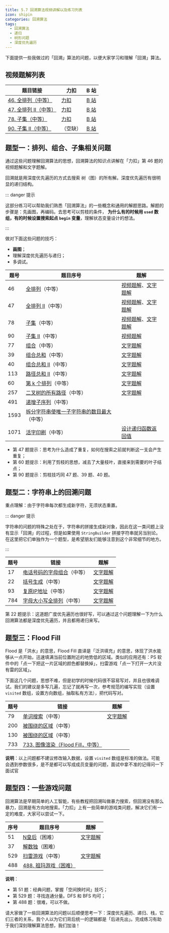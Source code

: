 ```yaml
---
title: 5.7 回溯算法视频讲解以及练习列表
icon: shipin
categories: 回溯算法
tags:
  - 回溯算法
  - 递归
  - 树形问题
  - 深度优先遍历
---
```


下面提供一些我做过的「回溯」算法的问题，以便大家学习和理解「回溯」算法。


## 视频题解列表

| 题目链接                                                     | 力扣                                                         | B 站                                                         |
| ------------------------------------------------------------ | ------------------------------------------------------------ | ------------------------------------------------------------ |
| [46. 全排列（中等）](https://leetcode-cn.com/problems/permutations/) | [力扣](https://leetcode-cn.com/problems/permutations/solution/quan-pai-lie-by-leetcode-solution-2/) | [B 站](https://www.bilibili.com/video/BV1oa4y1v7Kz?from=search&seid=14615048896751357901) |
| [47. 全排列 II（中等）](https://leetcode-cn.com/problems/permutations-ii/) | [力扣]()                                                     | [B 站](https://www.bilibili.com/video/BV147411A7Yq?p=1)      |
| [78. 子集（中等）](https://leetcode-cn.com/problems/subsets/) | [力扣](https://leetcode-cn.com/problems/subsets/solution/hui-su-python-dai-ma-by-liweiwei1419/) | [B 站](https://www.bilibili.com/video/BV147411A7Yq?p=2)      |
| [90. 子集 II（中等）](https://leetcode-cn.com/problems/subsets-ii/) | （空缺）                                                     | [B 站](https://www.bilibili.com/video/BV147411A7Yq?p=3)      |

## 题型一：排列、组合、子集相关问题

通过这些问题理解回溯算法的思想，回溯算法的知识点讲解在「力扣」第 46 题的视频题解和文字题解。

回溯就是用深度优先遍历的方式去搜索 树（图）的所有解。深度优先遍历有很明显的递归结构。

::: danger 提示

这部分练习可以帮助我们熟悉「回溯算法」的一些概念和通用的解题思路。解题的步骤是：先画图，再编码。去思考可以剪枝的条件， **为什么有的时候用 `used` 数组，有的时候设置搜索起点 `begin` 变量**，理解状态变量设计的想法。

:::

做对下面这些问题的技巧：

+ **画图**；
+ 理解深度优先遍历与递归；
+ 多调试。

| 题号 | 题目序号                                                     | 题解                                                         |
| ---- | ------------------------------------------------------------ | ------------------------------------------------------------ |
| 46   | [全排列](https://leetcode-cn.com/problems/permutations/)（中等） | [视频题解](https://leetcode-cn.com/problems/permutations/solution/quan-pai-lie-by-leetcode-solution-2/)、[文字题解](https://leetcode-cn.com/problems/permutations/solution/hui-su-suan-fa-python-dai-ma-java-dai-ma-by-liweiw/) |
| 47   | [全排列 II](https://leetcode-cn.com/problems/permutations-ii/)（中等） | [视频题解](https://www.bilibili.com/video/BV147411A7Yq?p=1)、[文字题解](https://leetcode-cn.com/problems/permutations-ii/solution/hui-su-suan-fa-python-dai-ma-java-dai-ma-by-liwe-2/) |
| 78   | [子集](https://leetcode-cn.com/problems/subsets/)（中等）    | [视频题解](https://www.bilibili.com/video/BV147411A7Yq?p=2)、[文字题解](https://leetcode-cn.com/problems/subsets/solution/hui-su-python-dai-ma-by-liweiwei1419/) |
| 90   | [子集 II](https://leetcode-cn.com/problems/subsets-ii/)（中等） | [视频题解](https://www.bilibili.com/video/BV147411A7Yq?p=3)  |
| 77   | [组合](https://leetcode-cn.com/problems/combinations/)（中等） | [文字题解](https://leetcode-cn.com/problems/combinations/solution/hui-su-suan-fa-jian-zhi-python-dai-ma-java-dai-ma-/) |
| 39   | [组合总和](https://leetcode-cn.com/problems/combination-sum/)（中等） | [文字题解](https://leetcode-cn.com/problems/combination-sum/solution/hui-su-suan-fa-jian-zhi-python-dai-ma-java-dai-m-2/) |
| 40   | [组合总和 II](https://leetcode-cn.com/problems/combination-sum-ii/)（中等） | [文字题解](https://leetcode-cn.com/problems/combination-sum-ii/solution/) |
| 113  | [路径总和 II](https://leetcode-cn.com/problems/path-sum-ii/)（中等） | [文字题解](https://leetcode-cn.com/problems/path-sum-ii/solution/hui-su-suan-fa-shen-du-you-xian-bian-li-zhuang-tai/) |
| 60   | [第 k 个排列](https://leetcode-cn.com/problems/permutation-sequence/)（中等） | [文字题解](https://leetcode-cn.com/problems/permutation-sequence/solution/hui-su-jian-zhi-python-dai-ma-java-dai-ma-by-liwei/) |
| 257  | [二叉树的所有路径](https://leetcode-cn.com/problems/binary-tree-paths/)（中等） | [文字题解](https://leetcode-cn.com/problems/binary-tree-paths/solution/shen-du-you-xian-bian-li-python-dai-ma-by-liweiwei/) |
| 491  | [递增子序列](https://leetcode-cn.com/problems/increasing-subsequences/)（中等） |                                                              |
| 1593 | [拆分字符串使唯一子字符串的数目最大](https://leetcode-cn.com/problems/split-a-string-into-the-max-number-of-unique-substrings/)（中等） |                                                              |
| 1071 | [活字印刷](https://leetcode-cn.com/problems/letter-tile-possibilities/)（中等） | [设计递归函数返回值](https://leetcode-cn.com/problems/letter-tile-possibilities/solution/hui-su-suan-fa-python-dai-ma-by-liweiwei1419/) |

+ 第 47 题提示：思考为什么造成了重复，如何在搜索之前就判断这一支会产生重复；
+ 第 60 题提示：利用了剪枝的思想，减去了大量枝叶，直接来到需要的叶子结点；
+ 第 90 题提示：剪枝技巧同 47 题、39 题、40 题。

## 题型二：字符串上的回溯问题

重点理解：由于字符串每次都生成新字符，无须状态重置。

::: danger 提示

字符串的问题的特殊之处在于，字符串的拼接生成新对象，因此在这一类问题上没有显示「回溯」的过程，但是如果使用 `StringBuilder` 拼接字符串就另当别论。
在这里把它们单独作为一个题型，是希望朋友们能够注意到这个非常细节的地方。

:::

| 题号 | 链接                                                         | 题解                                                         |
| ---- | ------------------------------------------------------------ | ------------------------------------------------------------ |
| 17   | [电话号码的字母组合](https://leetcode-cn.com/problems/letter-combinations-of-a-phone-number/)（中等） | [文字题解](https://leetcode-cn.com/problems/letter-combinations-of-a-phone-number/solution/hui-su-sou-suo-wu-xian-shi-hui-su-yan-du-you-xian-/) |
| 22   | [括号生成](https://leetcode-cn.com/problems/generate-parentheses/)（中等） | [文字题解](https://leetcode-cn.com/problems/generate-parentheses/solution/hui-su-suan-fa-by-liweiwei1419/) |
| 93   | [复原IP地址](https://leetcode-cn.com/problems/restore-ip-addresses/)（中等） | [文字题解](https://leetcode-cn.com/problems/restore-ip-addresses/solution/hui-su-suan-fa-hua-tu-fen-xi-jian-zhi-tiao-jian-by/) |
| 784  | [字母大小写全排列](https://leetcode-cn.com/problems/letter-case-permutation/)（中等） | [文字题解](https://leetcode-cn.com/problems/letter-case-permutation/solution/shen-du-you-xian-bian-li-hui-su-suan-fa-python-dai/) |

第 22 题提示：这道题广度优先遍历也很好写，可以通过这个问题理解一下为什么回溯算法都是深度优先遍历，并且都用递归来写。

## 题型三：Flood Fill

Flood 是「洪水」的意思，Flood Fill 直译是「泛洪填充」的意思，体现了洪水能够从一点开始，迅速填满当前位置附近的地势低的区域。类似的应用还有：PS 软件中的「点一下把这一片区域的颜色都替换掉」，扫雷游戏「点一下打开一大片没有雷的区域」。

下面这几个问题，思想不难，但是初学的时候代码很不容易写对，并且也很难调试。我们的建议是多写几遍，忘记了就再写一次，参考规范的编写实现（设置 `visited` 数组，设置方向数组，抽取私有方法），把代码写对。

| 题号 | 链接                                                         | 题解                                                         |
| ---- | ------------------------------------------------------------ | ------------------------------------------------------------ |
| 79   | [单词搜索](https://leetcode-cn.com/problems/word-search/)（中等） | [文字题解](https://leetcode-cn.com/problems/word-search/solution/zai-er-wei-ping-mian-shang-shi-yong-hui-su-fa-pyth/) |
| 200  | [被围绕的区域](https://leetcode-cn.com/problems/surrounded-regions/)（中等） |                                                              |
| 130  | [被围绕的区域](https://leetcode-cn.com/problems/surrounded-regions/)（中等） |                                                              |
| 733  | [733. 图像渲染（Flood Fill，中等）](https://leetcode-cn.com/problems/flood-fill/) |                                                              |

**说明**：以上问题都不建议修改输入数据，设置 `visited` 数组是标准的做法。可能会遇到参数很多，是不是都可以写成成员变量的问题，面试中拿不准的记得问一下面试官

## **题型四**：一些游戏问题

回溯算法是早期简单的人工智能，有些教程把回溯叫做暴力搜索，但回溯没有那么暴力，回溯是有方向地搜索。「力扣」上有一些简单的游戏类问题，解决它们有一定的难度，大家可以尝试一下。

| 序号 | 题目序号                                                     | 题解                                                         |
| ---- | ------------------------------------------------------------ | ------------------------------------------------------------ |
| 51   | [N皇后](https://leetcode-cn.com/problems/n-queens/)（困难）  | [文字题解](https://leetcode-cn.com/problems/n-queens/solution/gen-ju-di-46-ti-quan-pai-lie-de-hui-su-suan-fa-si-/) |
| 37   | [解数独](https://leetcode-cn.com/problems/sudoku-solver/)（困难） |                                                              |
| 529  | [扫雷游戏](https://leetcode-cn.com/problems/minesweeper/)（中等） | [文字题解](https://blog.csdn.net/lw_power/article/details/109314152) |
| 488  | [488. 祖玛游戏（困难）](https://leetcode-cn.com/problems/zuma-game/) |                                                              |

**说明**：

+ 第 51 题：经典问题，掌握「空间换时间」技巧；
+ 第 529 题：寻找连通分量。DFS 和 BFS 均可；
+ 第 488 题：很难，可以不做。

请大家做了一些回溯算法的问题以后顺便思考一下：深度优先遍历、递归、栈，它们三者的关系，我个人以为它们背后统一的逻辑都是「后进先出」。完成练习有助于我们深刻理解算法思想，我们加油！

